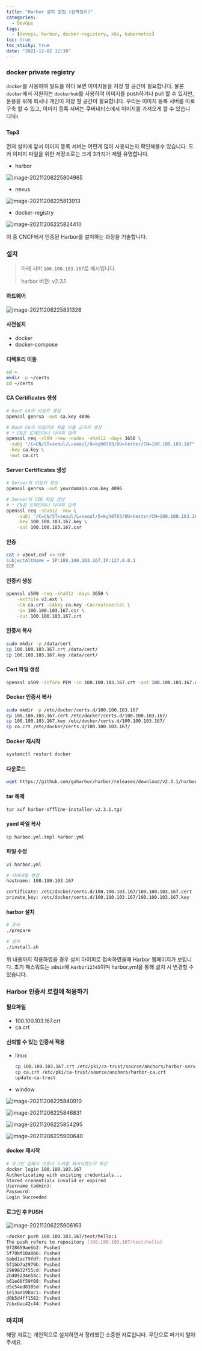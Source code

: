 ```yaml
---
title: "Harbor 설치 방법 (완벽정리)"
categories:
  - DevOps
tags:
  - [devops, harbor, docker-registery, k8s, kubernetes]
toc: true
toc_sticky: true
date: "2021-12-02 12:30"
---
```


### docker private registry

``docker``를 사용하여 빌드를 하다 보면 이미지들을 저장 할 공간이 필요합니다. 물론 ``docker``에서 지원하는 ``dockerhub``를 사용하여 이미지를 push하거나 pull 할 수 있지만, 운용을 위해 회사나 개인이 저장 할 공간이 필요합니다. 우리는 이미지 등록 서버를 따로 구축 할 수 있고, 이미지 등록 서버는 쿠버네티스에서 이미지를 가져오게 할 수 있습니다!👍

#### Top3

먼저 설치에 앞서 이미지 등록 서버는 어떤게 많이 사용되는지 확인해볼수 있습니다. 도커 이미지 파일을 위한 저장소로는 크게 3가지가 제일 유명합니다.

* harbor

![image-20211206225804965](../../../assets/images/posts/2021-12-02-post-install-harbor/image-20211206225804965.png)

* nexus

![image-20211206225813913](../../../assets/images/posts/2021-12-02-post-install-harbor/image-20211206225813913.png)

* docker-registry

![image-20211206225824410](../../../assets/images/posts/2021-12-02-post-install-harbor/image-20211206225824410.png)

이 중 CNCF에서 인증된 Harbor를 설치하는 과정을 기술합니다.

### 설치

>아래 서버 ```100.100.103.167```로 예시입니다.
>
>harbor 버전: v2.3.1

#### 하드웨어

![image-20211206225831326](../../../assets/images/posts/2021-12-02-post-install-harbor/image-20211206225831326.png)

#### 사전설치

* docker
* docker-compose

#### 디렉토리 이동

```bash
cd ~
mkdir -p ~/certs
cd ~/certs
```

#### CA Certificates 생성

```bash
# Root CA의 비밀키 생성
openssl genrsa -out ca.key 4096

# Root CA의 비밀키와 짝을 이룰 공개키 생성
# * CN은 도메인이나 아이피 입력
openssl req -x509 -new -nodes -sha512 -days 3650 \
 -subj "/C=CN/ST=seoul/L=seoul/O=kyh0703/OU=tester/CN=100.100.103.167" \
 -key ca.key \
 -out ca.crt
```

#### Server Certificates 생성

```bash
# Server의 비밀키 생성
openssl genrsa -out yourdomain.com.key 4096

# Server의 CSR 파일 생성
# * CN은 도메인이나 아이피 입력
openssl req -sha512 -new \
    -subj "/C=CN/ST=seoul/L=seoul/O=kyh0703/OU=tester/CN=100.100.103.167" \
    -key 100.100.103.167.key \
    -out 100.100.103.167.csr
```

#### 인증

```bash
cat > v3ext.cnf <<-EOF
subjectAltName = IP:100.100.103.167,IP:127.0.0.1
EOF
```

#### 인증키 생성

```bash
openssl x509 -req -sha512 -days 3650 \
    -extfile v3.ext \
    -CA ca.crt -CAkey ca.key -CAcreateserial \
    -in 100.100.103.167.csr \
    -out 100.100.103.167.crt
```

#### 인증서 복사

```bash
sudo mkdir -p /data/cert
cp 100.100.103.167.crt /data/cert/
cp 100.100.103.167.key /data/cert/
```

#### Cert 파일 생성

```bash
openssl x509 -inform PEM -in 100.100.103.167.crt -out 100.100.103.167.cert
```

#### Docker 인증서 복사

```bash
sudo mkdir -p /etc/docker/certs.d/100.100.103.167
cp 100.100.103.167.cert /etc/docker/certs.d/100.100.103.167/
cp 100.100.103.167.key /etc/docker/certs.d/100.100.103.167/
cp ca.crt /etc/docker/certs.d/100.100.103.167/
```

#### Docker 재시작

```bash
systemctl restart docker
```

#### 다운로드

```bash
wget https://github.com/goharbor/harbor/releases/download/v2.3.1/harbor-offline-installer-v2.3.1.tgz
```

#### tar 해제

```bash
tar xvf harbor-offline-installer-v2.3.1.tgz
```

#### yaml 파일 복사

```bash
cp harbor.yml.tmpl harbor.yml
```

#### 파일 수정

```bash
vi harbor.yml

# 아래내용 변경
hostname: 100.100.103.167

certificate: /etc/docker/certs.d/100.100.103.167/100.100.103.167.cert
private_key: /etc/docker/certs.d/100.100.103.167/100.100.103.167.key
```

#### harbor 설치

```bash
# 준비
./prepare

# 설치
./install.sh
```

위 내용까지 적용하였을 경우 설치 아이피로 접속하였을때 Harbor 웹페이지가 보입니다. 초기 패스워드는 ``admin``에 ``Harbor12345``이며 harbor.yml을 통해 설치 시 변경할 수 있습니다.

### Harbor 인증서 로컬에 적용하기

#### 필요파일

* 100.100.103.167.crt
* ca.crt

#### 신뢰할 수 있는 인증서 적용

* linux

    ```bash
    cp 100.100.103.167.crt /etc/pki/ca-trust/source/anchors/harbor-server.crt
    cp ca.crt /etc/pki/ca-trust/source/anchors/harbor-ca.crt
    update-ca-trust
    ```

* window

![image-20211206225840910](../../../assets/images/posts/2021-12-02-post-install-harbor/image-20211206225840910.png)

![image-20211206225846831](../../../assets/images/posts/2021-12-02-post-install-harbor/image-20211206225846831.png)

![image-20211206225854295](../../../assets/images/posts/2021-12-02-post-install-harbor/image-20211206225854295.png)

![image-20211206225900640](../../../assets/images/posts/2021-12-02-post-install-harbor/image-20211206225900640.png)

#### docker 재시작

```bash
# 로그인 실패시 인증서 도커를 재시작했는지 확인
docker login 100.100.103.167
Authenticating with existing credentials...
Stored credentials invalid or expired
Username (admin):
Password:
Login Succeeded
```

#### 로그인 후 PUSH

![image-20211206225906163](../../../assets/images/posts/2021-12-02-post-install-harbor/image-20211206225906163.png)

```bash
>docker push 100.100.103.167/test/hello:1
The push refers to repository [100.100.103.167/test/hello]
9728659ae6b2: Pushed
5f70bf18a086: Pushed
6abd1ac79fdf: Pushed
5f1bb7a2979b: Pushed
2969832f55cd: Pushed
2b405234e54c: Pushed
b61e60f59f08: Pushed
d5c54ed8305d: Pushed
1e13ae19bac1: Pushed
d0b5d4ff1582: Pushed
7cbcbac42c44: Pushed
```

### 마치며

해당 자료는 개인적으로 설치하면서 정리했던 소중한 자료입니다. 무단으로 퍼가지 말아주세요.
